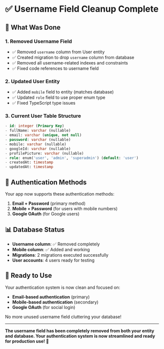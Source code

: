 # ✅ Username Field Cleanup Complete

## 🎯 What Was Done

### 1. **Removed Username Field**
- ✅ Removed `username` column from User entity
- ✅ Created migration to drop `username` column from database
- ✅ Removed all username-related indexes and constraints
- ✅ Fixed code references to username field

### 2. **Updated User Entity**
- ✅ Added `mobile` field to entity (matches database)
- ✅ Updated `role` field to use proper enum type
- ✅ Fixed TypeScript type issues

### 3. **Current User Table Structure**
```sql
- id: integer (Primary Key)
- fullName: varchar (nullable)
- email: varchar (unique, not null)
- password: varchar (nullable)
- mobile: varchar (nullable)
- googleId: varchar (nullable)
- profilePicture: varchar (nullable)
- role: enum('user', 'admin', 'superadmin') (default: 'user')
- createdAt: timestamp
- updatedAt: timestamp
```

## 🔑 Authentication Methods

Your app now supports these authentication methods:

1. **Email + Password** (primary method)
2. **Mobile + Password** (for users with mobile numbers)
3. **Google OAuth** (for Google users)

## 📊 Database Status

- **Username column**: ✅ Removed completely
- **Mobile column**: ✅ Added and working
- **Migrations**: 2 migrations executed successfully
- **User accounts**: 4 users ready for testing

## 🚀 Ready to Use

Your authentication system is now clean and focused on:
- **Email-based authentication** (primary)
- **Mobile-based authentication** (secondary)
- **Google OAuth** (for social login)

No more unused username field cluttering your database!

---

**The username field has been completely removed from both your entity and database. Your authentication system is now streamlined and ready for production use! 🎉**